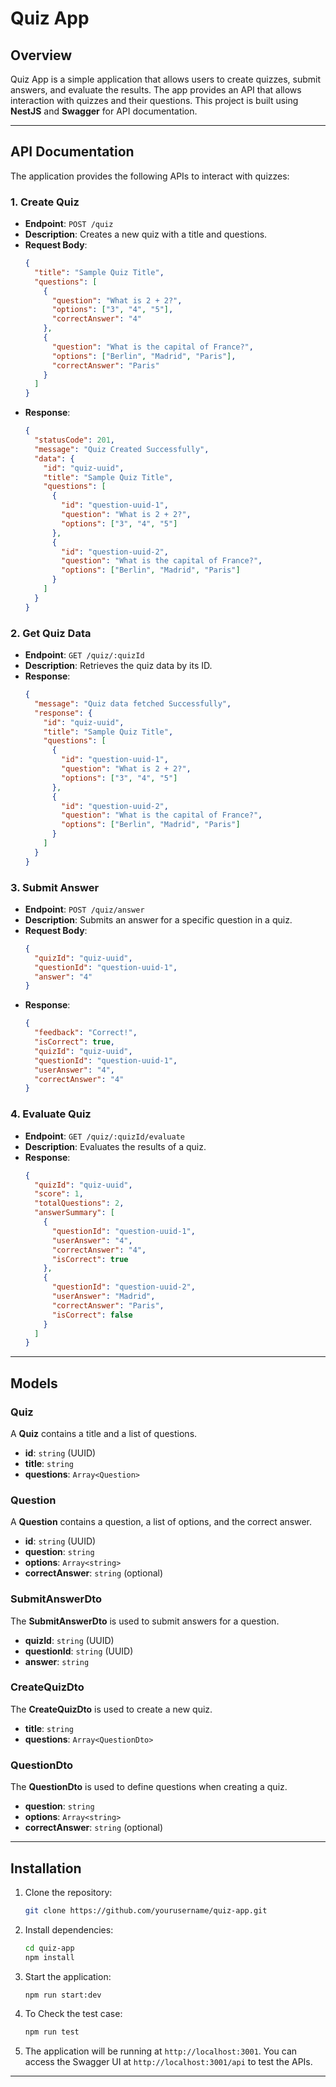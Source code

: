 # Quiz App

## Overview

Quiz App is a simple application that allows users to create quizzes, submit answers, and evaluate the results. The app provides an API that allows interaction with quizzes and their questions. This project is built using **NestJS** and **Swagger** for API documentation.

---

## API Documentation

The application provides the following APIs to interact with quizzes:

### 1. **Create Quiz**

- **Endpoint**: `POST /quiz`
- **Description**: Creates a new quiz with a title and questions.
- **Request Body**: 
    ```json
    {
      "title": "Sample Quiz Title",
      "questions": [
        {
          "question": "What is 2 + 2?",
          "options": ["3", "4", "5"],
          "correctAnswer": "4"
        },
        {
          "question": "What is the capital of France?",
          "options": ["Berlin", "Madrid", "Paris"],
          "correctAnswer": "Paris"
        }
      ]
    }
    ```
- **Response**:
    ```json
    {
      "statusCode": 201,
      "message": "Quiz Created Successfully",
      "data": {
        "id": "quiz-uuid",
        "title": "Sample Quiz Title",
        "questions": [
          {
            "id": "question-uuid-1",
            "question": "What is 2 + 2?",
            "options": ["3", "4", "5"]
          },
          {
            "id": "question-uuid-2",
            "question": "What is the capital of France?",
            "options": ["Berlin", "Madrid", "Paris"]
          }
        ]
      }
    }
    ```

### 2. **Get Quiz Data**

- **Endpoint**: `GET /quiz/:quizId`
- **Description**: Retrieves the quiz data by its ID.
- **Response**:
    ```json
    {
      "message": "Quiz data fetched Successfully",
      "response": {
        "id": "quiz-uuid",
        "title": "Sample Quiz Title",
        "questions": [
          {
            "id": "question-uuid-1",
            "question": "What is 2 + 2?",
            "options": ["3", "4", "5"]
          },
          {
            "id": "question-uuid-2",
            "question": "What is the capital of France?",
            "options": ["Berlin", "Madrid", "Paris"]
          }
        ]
      }
    }
    ```

### 3. **Submit Answer**

- **Endpoint**: `POST /quiz/answer`
- **Description**: Submits an answer for a specific question in a quiz.
- **Request Body**:
    ```json
    {
      "quizId": "quiz-uuid",
      "questionId": "question-uuid-1",
      "answer": "4"
    }
    ```
- **Response**:
    ```json
    {
      "feedback": "Correct!",
      "isCorrect": true,
      "quizId": "quiz-uuid",
      "questionId": "question-uuid-1",
      "userAnswer": "4",
      "correctAnswer": "4"
    }
    ```

### 4. **Evaluate Quiz**

- **Endpoint**: `GET /quiz/:quizId/evaluate`
- **Description**: Evaluates the results of a quiz.
- **Response**:
    ```json
    {
      "quizId": "quiz-uuid",
      "score": 1,
      "totalQuestions": 2,
      "answerSummary": [
        {
          "questionId": "question-uuid-1",
          "userAnswer": "4",
          "correctAnswer": "4",
          "isCorrect": true
        },
        {
          "questionId": "question-uuid-2",
          "userAnswer": "Madrid",
          "correctAnswer": "Paris",
          "isCorrect": false
        }
      ]
    }
    ```

---

## Models

### Quiz

A **Quiz** contains a title and a list of questions.

- **id**: `string` (UUID)
- **title**: `string`
- **questions**: `Array<Question>`

### Question

A **Question** contains a question, a list of options, and the correct answer.

- **id**: `string` (UUID)
- **question**: `string`
- **options**: `Array<string>`
- **correctAnswer**: `string` (optional)

### SubmitAnswerDto

The **SubmitAnswerDto** is used to submit answers for a question.

- **quizId**: `string` (UUID)
- **questionId**: `string` (UUID)
- **answer**: `string`

### CreateQuizDto

The **CreateQuizDto** is used to create a new quiz.

- **title**: `string`
- **questions**: `Array<QuestionDto>`

### QuestionDto

The **QuestionDto** is used to define questions when creating a quiz.

- **question**: `string`
- **options**: `Array<string>`
- **correctAnswer**: `string` (optional)

---

## Installation

1. Clone the repository:
    ```bash
    git clone https://github.com/yourusername/quiz-app.git
    ```

2. Install dependencies:
    ```bash
    cd quiz-app
    npm install
    ```

3. Start the application:
    ```bash
    npm run start:dev
    ```

4. To Check the test case:
    ```bash
    npm run test
    ```

4. The application will be running at `http://localhost:3001`. You can access the Swagger UI at `http://localhost:3001/api` to test the APIs.

---


